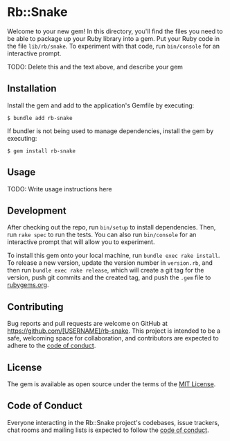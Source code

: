 # Rb::Snake

Welcome to your new gem! In this directory, you'll find the files you need to be able to package up your Ruby library into a gem. Put your Ruby code in the file `lib/rb/snake`. To experiment with that code, run `bin/console` for an interactive prompt.

TODO: Delete this and the text above, and describe your gem

## Installation

Install the gem and add to the application's Gemfile by executing:

    $ bundle add rb-snake

If bundler is not being used to manage dependencies, install the gem by executing:

    $ gem install rb-snake

## Usage

TODO: Write usage instructions here

## Development

After checking out the repo, run `bin/setup` to install dependencies. Then, run `rake spec` to run the tests. You can also run `bin/console` for an interactive prompt that will allow you to experiment.

To install this gem onto your local machine, run `bundle exec rake install`. To release a new version, update the version number in `version.rb`, and then run `bundle exec rake release`, which will create a git tag for the version, push git commits and the created tag, and push the `.gem` file to [rubygems.org](https://rubygems.org).

## Contributing

Bug reports and pull requests are welcome on GitHub at https://github.com/[USERNAME]/rb-snake. This project is intended to be a safe, welcoming space for collaboration, and contributors are expected to adhere to the [code of conduct](https://github.com/[USERNAME]/rb-snake/blob/master/CODE_OF_CONDUCT.md).

## License

The gem is available as open source under the terms of the [MIT License](https://opensource.org/licenses/MIT).

## Code of Conduct

Everyone interacting in the Rb::Snake project's codebases, issue trackers, chat rooms and mailing lists is expected to follow the [code of conduct](https://github.com/[USERNAME]/rb-snake/blob/master/CODE_OF_CONDUCT.md).
